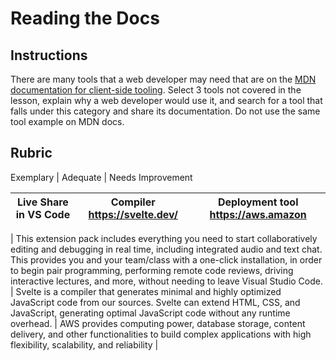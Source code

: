 # Reading the Docs

## Instructions

There are many tools that a web developer may need that are on the [MDN documentation for client-side tooling](https://developer.mozilla.org/docs/Learn/Tools_and_testing/Understanding_client-side_tools/Overview). Select 3 tools not covered in the lesson, explain why a web developer would use it, and search for a tool that falls under this category and share its documentation. Do not use the same tool example on MDN docs.

## Rubric

Exemplary | Adequate | Needs Improvement

| Live Share in VS Code | Compiler https://svelte.dev/ | Deployment tool https://aws.amazon |
| --------------------- | ---------------------------- | ---------------------------------- |

| This extension pack includes everything you need to start collaboratively editing and debugging in real time, including integrated audio and text chat. This provides you and your team/class with a one-click installation, in order to begin pair programming, performing remote code reviews, driving interactive lectures, and more, without needing to leave Visual Studio Code. | Svelte is a compiler that generates minimal and highly optimized JavaScript code from our sources. Svelte can extend HTML, CSS, and JavaScript, generating optimal JavaScript code without any runtime overhead. | AWS provides computing power, database storage, content delivery, and other functionalities to build complex applications with high flexibility, scalability, and reliability |
